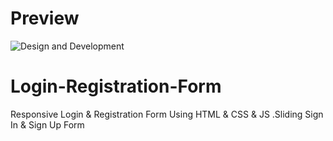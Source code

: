 # Preview
![Design and Development](https://github.com/Richardbarbosasilva/Configswitches/)

# Login-Registration-Form
Responsive Login &amp; Registration Form Using HTML &amp; CSS &amp; JS .Sliding Sign In &amp; Sign Up Form
